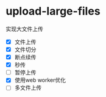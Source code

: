 # upload-large-files
实现大文件上传

- [x] 文件上传
- [x] 文件切分
- [x] 断点续传
- [x] 秒传
- [ ] 暂停上传
- [x] 使用web worker优化
- [ ] 多文件上传
